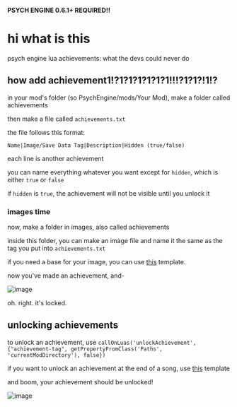 **PSYCH ENGINE 0.6.1+ REQUIRED!!**

# hi what is this
psych engine lua achievements: what the devs could never do

## how add achievement1!?1?1?1?1?1?1!!!?1?1?!1!?
in your mod's folder (so PsychEngine/mods/Your Mod), make a folder called achievements

then make a file called `achievements.txt`

the file follows this format:

`Name|Image/Save Data Tag|Description|Hidden (true/false)`

each line is another achievement

you can name everything whatever you want except for `hidden`, which is either `true` or `false`

if `hidden` is `true`, the achievement will not be visible until you unlock it

### images time
now, make a folder in images, also called achievements

inside this folder, you can make an image file and name it the same as the tag you put into `achievements.txt`

if you need a base for your image, you can use [this](https://raw.githubusercontent.com/ShadowMario/FNF-PsychEngine/main/art/flashFiles/emptyAchievement.png) template.

now you've made an achievement, and-

![image](https://user-images.githubusercontent.com/75950907/177055561-dbf60caf-e2de-425b-9fa3-f9bc97bf3649.png)

oh. right. it's locked.

## unlocking achievements
to unlock an achievement, use `callOnLuas('unlockAchievement', {"achievement-tag", getPropertyFromClass('Paths', 'currentModDirectory'), false})`

if you want to unlock an achievement at the end of a song, use [this](https://raw.githubusercontent.com/8bitjake/PsychEngine-Lua-Achievements/main/achievement.lua) template

and boom, your achievement should be unlocked!

![image](https://user-images.githubusercontent.com/75950907/177055911-2092b745-dfeb-4aab-ab80-157da158d2b3.png)
